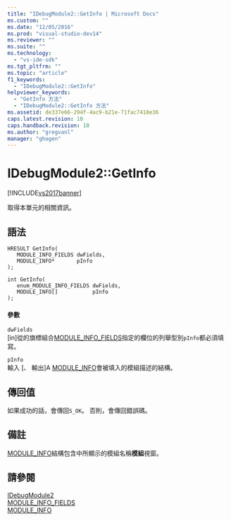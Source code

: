 ```yaml
---
title: "IDebugModule2::GetInfo | Microsoft Docs"
ms.custom: ""
ms.date: "12/05/2016"
ms.prod: "visual-studio-dev14"
ms.reviewer: ""
ms.suite: ""
ms.technology: 
  - "vs-ide-sdk"
ms.tgt_pltfrm: ""
ms.topic: "article"
f1_keywords: 
  - "IDebugModule2::GetInfo"
helpviewer_keywords: 
  - "GetInfo 方法"
  - "IDebugModule2::GetInfo 方法"
ms.assetid: de337e66-294f-4ac9-b21e-71fac7418e36
caps.latest.revision: 10
caps.handback.revision: 10
ms.author: "gregvanl"
manager: "ghogen"
---
```

# IDebugModule2::GetInfo
[!INCLUDE[vs2017banner](../../../code-quality/includes/vs2017banner.md)]

取得本單元的相關資訊。  
  
## 語法  
  
```cpp#  
HRESULT GetInfo(   
   MODULE_INFO_FIELDS dwFields,  
   MODULE_INFO*       pInfo  
);  
```  
  
```cpp#  
int GetInfo(   
   enum_MODULE_INFO_FIELDS dwFields,  
   MODULE_INFO[]           pInfo  
);  
```  
  
#### 參數  
 `dwFields`  
 \[in\]從的旗標組合[MODULE\_INFO\_FIELDS](../../../extensibility/debugger/reference/module-info-fields.md)指定的欄位的列舉型別`pInfo`都必須填寫。  
  
 `pInfo`  
 輸入 \[、 輸出\]A [MODULE\_INFO](../../../extensibility/debugger/reference/module-info.md)會被填入的模組描述的結構。  
  
## 傳回值  
 如果成功的話，會傳回`S_OK`。 否則，會傳回錯誤碼。  
  
## 備註  
 [MODULE\_INFO](../../../extensibility/debugger/reference/module-info.md)結構包含中所顯示的模組名稱**模組**視窗。  
  
## 請參閱  
 [IDebugModule2](../../../extensibility/debugger/reference/idebugmodule2.md)   
 [MODULE\_INFO\_FIELDS](../../../extensibility/debugger/reference/module-info-fields.md)   
 [MODULE\_INFO](../../../extensibility/debugger/reference/module-info.md)